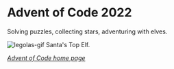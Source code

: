 # Advent of Code 2022
Solving puzzles, collecting stars, adventuring with elves.

![legolas-gif](https://giphy.com/explore/legolas-bow.gif)
Santa's Top Elf.

*[Advent of Code home page](https://adventofcode.com/)*